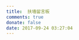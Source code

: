 ```yaml
---
title:  扶墙留言板
comments: true
donate: false
date: 2017-09-24 03:27:04
---
```




[^_^]: 大四在读，安全爱好者；这里是浩瀚互联网的一隅，记录着我的学习经历和一些游走的念头，是我对表达的一种尝试；我关心并思考存在与价值，意义与追求等宏大的命题，也考虑思维、心理等切合实际的问题；文章拘于一时一境，偏颇谬误在所难免，欢迎交流指正。这里是一个复杂矛盾的个体，一个在表达与沉默间犹疑，在奋进与随缘间徘徊的拧巴的年轻人。他胡乱看过些 [书](https://findneo.github.io/categories/yell/) 和 [电影](https://findneo.github.io/p/movie.html)  ，敬畏并相信技术的力量，还没有找到真正的价值。







